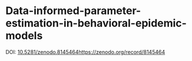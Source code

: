 # Data-informed-parameter-estimation-in-behavioral-epidemic-models
DOI: [10.5281/zenodo.8145464](https://zenodo.org/record/8145464)https://zenodo.org/record/8145464
